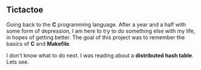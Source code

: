 Tictactoe
---

Going back to the **C** programming language. After a year and a half with some form of depression, I am here to try to do something else with my life, in hopes of getting better. The goal of this project was to remember the basics of **C** and **Makefile**.

I don't know what to do next. I was reading about a **distributed hash table**. Lets see.

